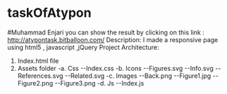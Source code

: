 # taskOfAtypon
#Muhammad Enjari
 you can show the result by clicking on this link :
 http://atypontask.bitballoon.com/
Description: I made a responsive page using   html5 , javascript ,jQuery
Project Architecture:
1. Index.html file
2. Assets folder
-a. Css
   --Index.css
-b. Icons
  --Figures.svg
  --Info.svg
  --References.svg
  --Related.svg
-c. Images
  --Back.png
  --Figure1.jpg
  --Figure2.png
  --Figure3.png
-d. Js
  --Index.js

  

